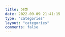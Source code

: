 ```yaml
---
title: 分类
date: 2022-09-09 21:41:15
type: "categories"
layout: "categories"
comments: false
---
```

